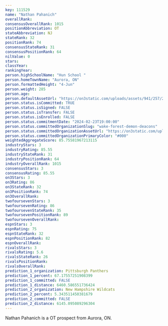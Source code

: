 ```yaml
---
key: 111529
name: "Nathan Pahanich"
overallRank: 
consensusOverallRank: 1015
positionAbbreviation: OT
stateAbbreviation: NJ
stateRank: 32
positionRank: 74
consensusStateRank: 31
consensusPositionRank: 64
nilValue: 0
stars: 
classYear: 
rankingYear: 
person.highSchoolName: "Hun School "
person.homeTownName: "Aurora, ON"
person.formattedHeight: "4-Jun"
person.weight: 285
person.age: 
person.defaultAssetUrl: "https://on3static.com/uploads/assets/941/257/257941.png"
person.status.isCommitted: TRUE
person.status.isSigned: FALSE
person.status.isTransfer: FALSE
person.status.isEnrolled: FALSE
person.status.commitmentDate: "2024-02-23T19:00:00"
person.status.committedOrganizationSlug: "wake-forest-demon-deacons"
person.status.committedOrganizationAssetUrl: "https://on3static.com/uploads/assets/338/150/150338.svg"
person.status.committedOrganizationPrimaryColor: "#000"
weightedAggregateScore: 85.75581967213115
industryStars: 3
industryRating: 85.55
industryStateRank: 31
industryPositionRank: 64
industryOverallRank: 1015
consensusStars: 3
consensusRating: 85.55
on3Stars: 3
on3Rating: 86
on3StateRank: 32
on3PositionRank: 74
on3OverallRank: 
twofoursevenStars: 3
twofoursevenRating: 86
twofoursevenStateRank: 35
twofoursevenPositionRank: 89
twofoursevenOverallRank: 
espnStars: 3
espnRating: 75
espnStateRank: 32
espnPositionRank: 82
espnOverallRank: 
rivalsStars: 3
rivalsRating: 5.6
rivalsStateRank: 26
rivalsPositionRank: 
rivalsOverallRank: 
prediction_1_organization: Pittsburgh Panthers
prediction_1_percent: 67.17557251908399
prediction_1_committed: FALSE
prediction_1_distance: 6460.586551736424
prediction_2_organization: New Hampshire Wildcats
prediction_2_percent: 5.343511450381679
prediction_2_committed: FALSE
prediction_2_distance: 6145.095089296304
---
```

Nathan Pahanich is a OT prospect from Aurora, ON.